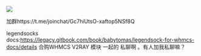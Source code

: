  

![](https://github.com/ilovebamboo/WHMCS-Legendsocks-plugin/blob/Legendsocks/QQ20180702-174013.png)

加群https://t.me/joinchat/Gc7hiUtsO-xaftop5NSf8Q



legendsocks docs:https://legacy.gitbook.com/book/babytomas/legendsock-for-whmcs-docs/details
合购WHMCS V2RAY 模块 一起的 私聊啊 。有人加我私聊嘛？
 
